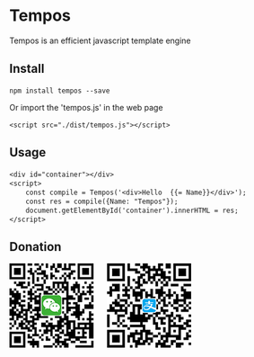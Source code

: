# Tempos
Tempos is an efficient javascript template engine

## Install
```
npm install tempos --save
```
Or import the 'tempos.js' in the web page
```
<script src="./dist/tempos.js"></script>
```

## Usage
```
<div id="container"></div>
<script>
    const compile = Tempos('<div>Hello  {{= Name}}</div>');
    const res = compile({Name: "Tempos"});
    document.getElementById('container').innerHTML = res;
</script>
```

## Donation
![Wechat](https://raw.githubusercontent.com/focci/asset/master/pay/wechat.jpg)
&nbsp;&nbsp;&nbsp;&nbsp;
![Alipay](https://raw.githubusercontent.com/focci/asset/master/pay/alipay.jpg)